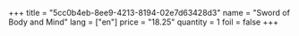 +++
title = "5cc0b4eb-8ee9-4213-8194-02e7d63428d3"
name = "Sword of Body and Mind"
lang = ["en"]
price = "18.25"
quantity = 1
foil = false
+++
